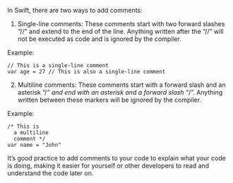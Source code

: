 In Swift, there are two ways to add comments:

1. Single-line comments: These comments start with two forward slashes “//” and extend to the end of the line. Anything written after the “//” will not be executed as code and is ignored by the compiler.

Example:

```
// This is a single-line comment
var age = 27 // This is also a single-line comment
```

2. Multiline comments: These comments start with a forward slash and an asterisk “/*” and end with an asterisk and a forward slash “*/”. Anything written between these markers will be ignored by the compiler.

Example:

```
/* This is
  a multiline
  comment */
var name = "John"
```

It’s good practice to add comments to your code to explain what your code is doing, making it easier for yourself or other developers to read and understand the code later on.